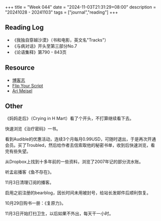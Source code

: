 +++
title = "Week 044"
date = "2024-11-03T21:31:29+08:00"
description = "20241028 - 20241103"
tags = ["journal","reading"]
+++

## Reading Log

* 《我独自穿越沙漠》（书和电影，英文名"Tracks"）
* 《与病对话》开头至第三部分No.7
* 《论语集释》第790 - 843页

## Resource

* [博客志](http://www.jetli.com.cn)
* [Flip Your Script](https://www.flipyourscriptpodcast.com/)
* [Ari Meisel](https://lessdoing.com/)

## Other

《妈妈走后》（Crying in H Mart）看了个开头，不打算继续看下去。

快速浏览《治疗密码》一书。

看到Audible的优惠活动，连续3个月每月0.99USD，可随时退出，于是再次开通会员。买了Troubled，然后给作者去信索取他的秘密书单，收到后快速浏览，看完有些失望。

从Dropbox上找到十多年前的一些资料，浏览了2007年记的部分流水账。

听孟岩播客《鱼不存在》。

11月3日清理订阅的播客。

启用之前注册的bearblog，因长时间未用被封号，给站长发邮件后顺利恢复。

10月29日购书一册：《复原力》。

11月3日开始打扫卫生，以后如果不外出，每天干一小时。
